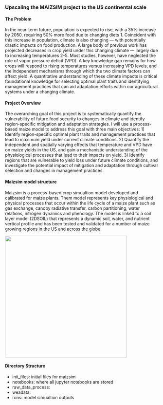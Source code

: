 ### Upscaling the MAIZSIM project to the US continental scale

#### The Problem
In the near-term future, population is expected to rise, with a 35% increase by 2050, requiring 50% more food due to changing diets 1. Coincident with this increase in population, climate is also changing — with potentially drastic impacts on food production. A large body of previous work has projected decreases in crop yield under this changing climate — largely due to increasing temperatures 2–5. Most studies, however, have neglected the role of vapor pressure deficit (VPD). A key knowledge gap remains for how crops will respond to rising temperatures versus increasing VPD levels, and the independent mechanisms through which the two climate factors can affect yield. A quantitative understanding of these climate impacts is critical foundational knowledge for selecting optimal plant traits and identifying management practices that can aid adaptation efforts within our agricultural systems under a changing climate.

#### Project Overview
The overarching goal of this project is to systematically quantify the vulnerability of future food security to changes in climate and identify region-specific mitigation and adaptation strategies. I will use a process-based maize model to address this goal with three main objectives: 1) Identify region-specific optimal plant traits and management practices that lead to maximum yield under current climate conditions. 2) Quantify the independent and spatially varying effects that temperature and VPD have on maize yields in the US, and gain a mechanistic understanding of the physiological processes that lead to their impacts on yield. 3) Identify regions that are vulnerable to yield loss under future climate conditions, and investigate the potential impact of mitigation and adaptation through cultivar selection and changes in management practices.

#### Maizsim model structure
Maizsim is a process-based crop simualtion model developed and calibrated for maize plants. Them model represents key physiological and physical processes that occur within the life cycle of a maize plant such as gas exchange, canopy radiative transfer, carbon partitioning, water relations, nitrogen dynamics and phenology. The model is linked to a soil layer model (2DSOIL) that represents a dynamic soil, water, and nutrient vertical profile and has been tested and validated for a number of maize growing regions in the US and across the globe.

<p align="left">
  <img src="https://github.com/jennhsiao/upscale/blob/master/figs/fig_maizsim.png" width ="400">
</p>

#### Directory Structure
- init_files: initial files for maizsim
- notebooks: where all jupyter notebooks are stored
- raw_data_process:
- weadata: 
- runs: model simualtion outputs



